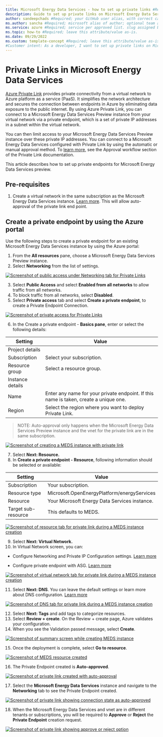 ```yaml
---
title: Microsoft Energy Data Services - how to set up private links #Required; page title is displayed in search results. Include the brand.
description: Guide to set up private links on Microsoft Energy Data Services #Required; article description that is displayed in search results. 
author: sandeepchads #Required; your GitHub user alias, with correct capitalization.
ms.author: sancha #Required; microsoft alias of author; optional team alias.
ms.service: azure #Required; service per approved list. slug assigned by ACOM.
ms.topic: how-to #Required; leave this attribute/value as-is.
ms.date: 09/29/2022
ms.custom: template-concept #Required; leave this attribute/value as-is.
#Customer intent: As a developer, I want to set up private links on Microsoft Energy Data Services
---
```


# Private Links in Microsoft Energy Data Services
[Azure Private Link](https://azure.microsoft.com/services/private-link/) provides private connectivity from a virtual network to Azure platform as a service (PaaS). It simplifies the network architecture and secures the connection between endpoints in Azure by eliminating data exposure to the public internet.
By using Azure Private Link, you can connect to a Microsoft Energy Data Services Preview instance from your virtual network via a private endpoint, which is a set of private IP addresses in a subnet within the virtual network.


You can then limit access to your Microsoft Energy Data Services Preview instance over these private IP addresses. 
You can connect to a Microsoft Energy Data Services configured with Private Link by using the automatic or manual approval method. To [learn more](https://learn.microsoft.com/azure/private-link/private-endpoint-overview#access-to-a-private-link-resource-using-approval-workflow), see the Approval workflow section of the Private Link documentation.


This article describes how to set up private endpoints for Microsoft Energy Data Services preview. 

## Pre-requisites

1.	Create a virtual network in the same subscription as the Microsoft Energy Data Services instance. [Learn more](https://learn.microsoft.com/azure/virtual-network/quick-create-portal). This will allow auto-approval of the private link end point.

## Create a private endpoint by using the Azure portal

Use the following steps to create a private endpoint for an existing Microsoft Energy Data Services instance by using the Azure portal:
1.	From the **All resources** pane, choose a Microsoft Energy Data Services Preview instance.
2.	Select **Networking** from the list of settings.
 
   [![Screenshot of public access under Networking tab for Private Links](media/how-to-manage-private-links/pvtlink-1Networking.png)](media/how-to-manage-private-links/pvtlink-1Networking.png#lightbox)
  
   
3.	Select **Public Access** and select **Enabled from all networks** to allow traffic from all networks.
4.	To block traffic from all networks, select **Disabled**.
5.	Select **Private access** tab and select **Create a private endpoint**, to create a Private Endpoint Connection.
 
 [![Screenshot of private access for Private Links](media/how-to-manage-private-links/pvtlink-2create-private-endpoint.png)](media/how-to-manage-private-links/pvtlink-2create-private-endpoint.png#lightbox)
 
6.	In the Create a private endpoint - **Basics pane**, enter or select the following details:


|Setting|	Value|
|--------|-----|
|Project details|
|Subscription|	Select your subscription.|
|Resource group|	Select a resource group.|
|Instance details|	
|Name|	Enter any name for your private endpoint. If this name is taken, create a unique one.|
|Region|	Select the region where you want to deploy Private Link. |
	
> NOTE: Auto-approval only happens when the Microsoft Energy Data Services Preview instance and the vnet for the private link are in the same subscription.

[![Screenshot of creating a MEDS instance with private link](media/how-to-manage-private-links/pvtlink-3basics.png)](media/how-to-manage-private-links/pvtlink-3basics.png#lightbox)

7.	Select **Next: Resource.**
8.	In **Create a private endpoint - Resource**, following information should be selected or available:

|Setting |	Value |
|--------|--------|
|Subscription|	Your subscription.|
|Resource type|	Microsoft.OpenEnergyPlatform/energyServices|
|Resource	|Your Microsoft Energy Data Services instance.|
|Target sub-resource|	This defaults to MEDS. |
	
[![Screenshot of resource tab for private link during a MEDS instance creation](media/how-to-manage-private-links/pvtlink-4resource.png)](media/how-to-manage-private-links/pvtlink-4resource.png#lightbox)

 
9.	Select **Next: Virtual Network.**
10.	In Virtual Network screen, you can:

* Configure Networking and Private IP Configuration settings. [Learn more](https://learn.microsoft.com/azure/private-link/create-private-endpoint-portal?tabs=dynamic-ip#create-a-private-endpoint)

* Configure private endpoint with ASG. [Learn more](https://learn.microsoft.com/azure/private-link/configure-asg-private-endpoint?tabs=portal#create-private-endpoint-with-an-asg)

[![Screenshot of virtual network tab for private link during a MEDS instance creation](media/how-to-manage-private-links/pvtlink-4virtualnetwork.png)](media/how-to-manage-private-links/pvtlink-4virtualnetwork.png#lightbox)


11.	Select **Next: DNS**. You can leave the default settings or learn more about DNS configuration. [Learn more](https://learn.microsoft.com/azure/private-link/private-endpoint-overview#dns-configuration)


[![Screenshot of DNS tab for private link during a MEDS instance creation](media/how-to-manage-private-links/pvtlink-5dns.png)](media/how-to-manage-private-links/pvtlink-5dns.png#lightbox)

12.	Select **Next: Tags** and add tags to categorize resources.
13.	Select **Review + create**. On the Review + create page, Azure validates your configuration.
14.	When you see the Validation passed message, select **Create**.

[![Screenshot of summary screen while creating MEDS instance](media/how-to-manage-private-links/pvtlink-6review.png)](media/how-to-manage-private-links/pvtlink-6review.png#lightbox)

 
15.	 Once the deployment is complete, select **Go to resource**. 

[![Screenshot of MEDS resource created](media/how-to-manage-private-links/pvtlink-7deploy.png)](media/how-to-manage-private-links/pvtlink-7deploy.png#lightbox)
 
 
16.	The Private Endpoint created is **Auto-approved**.

[![Screenshot of private link created with auto-approval](media/how-to-manage-private-links/pvtlink-8request-response.png)](media/how-to-manage-private-links/pvtlink-8request-response.png#lightbox)
 
17.	Select the **Microsoft Energy Data Services** instance and navigate to the **Networking** tab to see the Private Endpoint created.

[![Screenshot of private link showing connection state as auto-approved](media/how-to-manage-private-links/pvtlink-9auto-approved.png)](media/how-to-manage-private-links/pvtlink-9auto-approved.png#lightbox)


18.	When the Microsoft Energy Data Services and vnet are in different tenants or subscriptions, you will be required to **Approve** or **Reject** the **Private Endpoint** creation request. 

[![Screenshot of private link showing approve or reject option](media/how-to-manage-private-links/pvtlink-10awaitingapproval.png)](media/how-to-manage-private-links/pvtlink-10awaitingapproval.png#lightbox)
